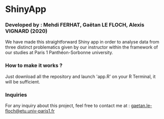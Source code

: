 # ShinyApp
### Developed by : Mehdi FERHAT, Gaëtan LE FLOCH, Alexis VIGNARD (2020)

We have made this straightforward Shiny app in order to analyse data from three distinct problematics given by our instructor within the framework of our studies at Paris 1 Panthéon-Sorbonne university.

### How to make it works ?

Just download all the repository and launch 'app.R' on your R Terminal, it will be sufficient.

### Inquiries

For any inquiry about this project, feel free to contact me at : gaetan.le-floch@etu.univ-paris1.fr
